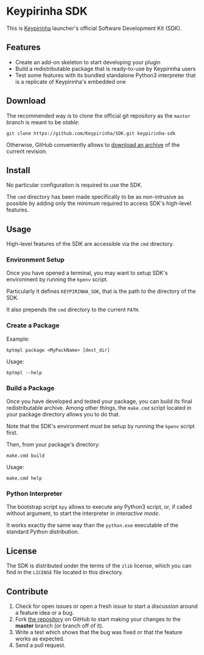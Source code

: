 # Keypirinha SDK

This is [Keypirinha](http://keypirinha.com) launcher's official Software
Development Kit (SDK).


## Features

* Create an add-on skeleton to start developing your plugin
* Build a redistributable package that is ready-to-use by Keypirinha users
* Test some features with its bundled standalone Python3 interpreter that is a
  replicate of Keypirinha's embedded one


## Download

The recommended way is to clone the official git repository as the `master`
branch is meant to be *stable*:

    git clone https://github.com/Keypirinha/SDK.git keypirinha-sdk

Otherwise, GitHub conveniently allows to [download an archive][current] of the
current revision.

[current]: https://github.com/Keypirinha/SDK/archive/master.zip


## Install

No particular configuration is required to use the SDK.

The `cmd` directory has been made specifically to be as non-intrusive as
possible by adding only the minimum required to access SDK's high-level
features.


## Usage

High-level features of the SDK are accessible via the `cmd` directory.


### Environment Setup

Once you have opened a terminal, you may want to setup SDK's environment by
running the `kpenv` script.

Particularly it defines `KEYPIRINHA_SDK`, that is the path to the directory of
the SDK.

It also prepends the `cmd` directory to the current `PATH`.


### Create a Package

Example:

    kptmpl package <MyPackName> [dest_dir]

Usage:

    kptmpl --help


### Build a Package

Once you have developed and tested your package, you can build its final
redistributable archive. Among other things, the `make.cmd` script located in
your package directory allows you to do that.

Note that the SDK's environment must be setup by running the `kpenv` script
first.

Then, from your package's directory:

    make.cmd build

Usage:

    make.cmd help


### Python Interpreter

The bootstrap script `kpy` allows to execute any Python3 script, or, if called
without argument, to start the interpreter in *interactive mode*.

It works exactly the same way than the `python.exe` executable of the standard
Python distribution.


## License

The SDK is distributed under the terms of the `zlib` license, which you can find
in the `LICENSE` file located in this directory.


## Contribute

1. Check for open issues or open a fresh issue to start a discussion around a
   feature idea or a bug.
2. Fork [the repository][repo] on GitHub to start making your changes to the
   **master** branch (or branch off of it).
3. Write a test which shows that the bug was fixed or that the feature works as
   expected.
4. Send a pull request.


[repo]: https://github.com/Keypirinha/SDK.git
